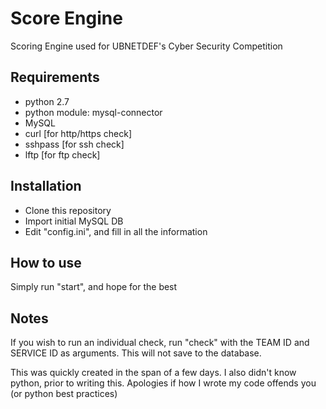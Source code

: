 # Score Engine
Scoring Engine used for UBNETDEF's Cyber Security Competition

## Requirements
* python 2.7
* python module: mysql-connector
* MySQL
* curl [for http/https check]
* sshpass [for ssh check]
* lftp [for ftp check]

## Installation
* Clone this repository
* Import initial MySQL DB
* Edit "config.ini", and fill in all the information

## How to use
Simply run "start", and hope for the best

## Notes
If you wish to run an individual check, run "check" with the TEAM ID and SERVICE ID as arguments.  This will not save to the database.

This was quickly created in the span of a few days. I also didn't know python, prior to writing this. Apologies if how I wrote my code offends you (or python best practices)
